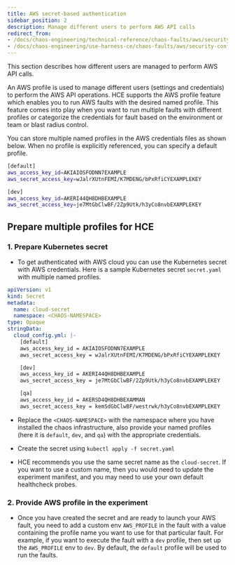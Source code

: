 ```yaml
---
title: AWS secret-based authentication
sidebar_position: 2
description: Manage different users to perform AWS API calls
redirect_from:
- /docs/chaos-engineering/technical-reference/chaos-faults/aws/security-configurations/aws-switch-profile
- /docs/chaos-engineering/use-harness-ce/chaos-faults/aws/security-configurations/aws-switch-profile
---
```

This section describes how different users are managed to perform AWS API calls.

An AWS profile is used to manage different users (settings and credentials) to perform the AWS API operations. HCE supports the AWS profile feature which enables you to run AWS faults with the desired named profile. This feature comes into play when you want to run multiple faults with different profiles or categorize the credentials for fault based on the environment or team or blast radius control.

You can store multiple named profiles in the AWS credentials files as shown below. When no profile is explicitly referenced, you can specify a default profile.

```bash
[default]
aws_access_key_id=AKIAIOSFODNN7EXAMPLE
aws_secret_access_key=wJalrXUtnFEMI/K7MDENG/bPxRfiCYEXAMPLEKEY

[dev]
aws_access_key_id=AKERI44QH8DHBEXAMPLE
aws_secret_access_key=je7MtGbClwBF/2Zp9Utk/h3yCo8nvbEXAMPLEKEY
```

## Prepare multiple profiles for HCE

### 1. Prepare Kubernetes secret

- To get authenticated with AWS cloud you can use the Kubernetes secret with AWS credentials. Here is a sample Kubernetes secret `secret.yaml` with multiple named profiles.

```yaml
apiVersion: v1
kind: Secret
metadata:
  name: cloud-secret
  namespace: <CHAOS-NAMESPACE>
type: Opaque
stringData:
  cloud_config.yml: |-
    [default]
    aws_access_key_id = AKIAIOSFODNN7EXAMPLE
    aws_secret_access_key = wJalrXUtnFEMI/K7MDENG/bPxRfiCYEXAMPLEKEY

    [dev]
    aws_access_key_id = AKERI44QH8DHBEXAMPLE
    aws_secret_access_key = je7MtGbClwBF/2Zp9Utk/h3yCo8nvbEXAMPLEKEY

    [qa]
    aws_access_key_id = AKERSD4QH8DHBEXAMMAN
    aws_secret_access_key = kemSdGbClwBF/westrwk/h3yCo8nvbEXAMPLEKEY
```

- Replace the `<CHAOS-NAMESPACE>` with the namespace where you have installed the chaos infrastructure, also provide your named profiles (here it is `default`, `dev`, and `qa`) with the appropriate credentials.

- Create the secret using `kubectl apply -f secret.yaml`

- HCE recommends you use the same secret name as the `cloud-secret`. If you want to use a custom name, then you would need to update the experiment manifest, and you may need to use your own default healthcheck probes.

### 2. Provide AWS profile in the experiment

- Once you have created the secret and are ready to launch your AWS fault, you need to add a custom env `AWS_PROFILE` in the fault with a value containing the profile name you want to use for that particular fault. For example, if you want to execute the fault with a `dev` profile, then set up the `AWS_PROFILE` env to `dev`. By default, the `default` profile will be used to run the faults.

